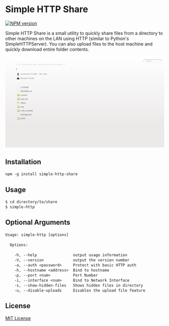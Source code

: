 # Simple HTTP Share

[![NPM version](http://img.shields.io/npm/v/simple-http-share.svg)](https://www.npmjs.com/package/simple-http-share)

Simple HTTP Share is a small utility to quickly share files from a directory to other machines on the LAN using HTTP (similar to Python's SimpleHTTPServer).  You can also upload files to the host machine and quickly download entire folder contents.

![Screen Shot](https://raw.githubusercontent.com/jrnewell/simple-http-share/master/img/screen-shot.png "Screen Shot")

## Installation

```shell
npm -g install simple-http-share
```

## Usage

```shell
$ cd directory/to/share
$ simple-http
```

## Optional Arguments

```
Usage: simple-http [options]

  Options:

    -h, --help                output usage information
    -V, --version             output the version number
    -a, --auth <password>     Protect with basic HTTP auth
    -h, --hostname <address>  Bind to hostname
    -p, --port <num>          Port Number
    -i, --interface <num>     Bind to Network Interface
    -s, --show-hidden-files   Shows hidden files in directory
    -u, --disable-uploads     Disables the upload file feature
```

## License

[MIT License](http://en.wikipedia.org/wiki/MIT_License)
